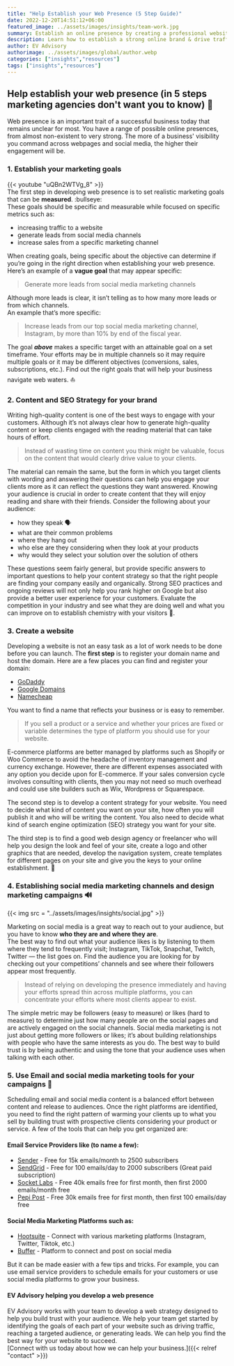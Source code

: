 ```yaml
---
title: "Help Establish your Web Presence (5 Step Guide)"
date: 2022-12-20T14:51:12+06:00
featured_image: ../assets/images/insights/team-work.jpg
summary: Establish an online presence by creating a professional website, building a social media presence, and utilizing SEO best practices. Learn how to effectively establish your online brand and drive traffic to your website.
description: Learn how to establish a strong online brand & drive traffic to your website by creating a professional website & building a social media presence. Utilize SEO best practices to increase visibility & reach your target audience.
author: EV Advisory
authorimage: ../assets/images/global/author.webp
categories: ["insights","resources"]
tags: ["insights","resources"]
---
```


## Help establish your web presence (in 5 steps marketing agencies don't want you to know) :shushing_face:   


Web presence is an important trait of a successful business today that remains unclear for most.
You have a range of possible online presences, from almost non-existent to very strong.
The more of a business' visibility you command across webpages and social media, the higher their engagement will be.

### 1. Establish your marketing goals  

{{< youtube "uQBn2WTVg_8" >}}  
The first step in developing web presence is to set realistic marketing goals that can be **measured**. :bullseye:  
These goals should be specific and measurable while focused on specific metrics such as:  
- increasing traffic to a website  
- generate leads from social media channels  
- increase sales from a specific marketing channel  

When creating goals, being specific about the objective can determine if you’re going in the right direction when establishing your web presence.
Here’s an example of a **vague goal** that may appear specific:  

> Generate more leads from social media marketing channels  

Although more leads is clear, it isn’t telling as to how many more leads or from which channels.  
An example that’s more specific:  
> Increase leads from our top social media marketing channel, Instagram, by more than 10% by end of the fiscal year.  

The goal **_above_** makes a specific target with an attainable goal on a set timeframe. Your efforts may be in multiple channels
so it may require multiple goals or it may be different objectives (conversions, sales, subscriptions, etc.).
Find out the right goals that will help your business navigate web waters. :boat:  

### 2. Content and SEO Strategy for your brand  

Writing high-quality content is one of the best ways to engage with your customers.
Although it’s not always clear how to generate high-quality content or keep clients engaged with the reading material that can take hours of effort.   
> Instead of wasting time on content you think might be valuable, focus on the content that would clearly drive value to your clients.   

The material can remain the same, but the form in which you target clients with wording and answering their questions can help you
engage your clients more as it can reflect the questions they want answered. Knowing your audience is crucial in order to create
content that they will enjoy reading and share with their friends. Consider the following about your audience:  
- how they speak :speaking_head:    
- what are their common problems  
- where they hang out  
- who else are they considering when they look at your products  
- why would they select your solution over the solution of others  

These questions seem fairly general, but provide specific answers to important questions to help your content strategy so that the right
people are finding your company easily and organically. Strong SEO practices and ongoing reviews will not only help you rank higher on Google but also provide
a better user experience for your customers. Evaluate the competition in your industry and see what they are doing well and what you can improve on to establish chemistry with your visitors :test_tube:.

### 3. Create a website  

Developing a website is not an easy task as a lot of work needs to be done before you can launch. The **first step** is to register your domain
name and host the domain. Here are a few places you can find and register your domain:  
- [GoDaddy](https://www.godaddy.com/)  
- [Google Domains](https://domains.google/)  
- [Namecheap](https://www.namecheap.com/)    

You want to find a name that reflects your business or is easy to remember.  
> If you sell a product or a service and whether your prices are fixed or variable determines the type of platform you should use for your website.   

E-commerce platforms are better managed by platforms such as Shopify or Woo Commerce to avoid the headache of inventory management and currency exchange.
However, there are different expenses associated with any option you decide upon for E-commerce. If your sales conversion cycle involves consulting with
clients, then you may not need so much overhead and could use site builders such as Wix, Wordpress or Squarespace.  

The second step is to develop a content strategy for your website. You need to decide what kind of content you want on your site,
how often you will publish it and who will be writing the content. You also need to decide what kind of search engine optimization (SEO)
strategy you want for your site.  

The third step is to find a good web design agency or freelancer who will help you design the look and feel of your site, create a logo and other
graphics that are needed, develop the navigation system, create templates for different pages on your site and give you the keys to your online establishment. :key:    

### 4. Establishing social media marketing channels and design marketing campaigns :loud_sound:  

{{< img src = "../assets/images/insights/social.jpg" >}}

Marketing on social media is a great way to reach out to your audience, but you have to know **who they are and where they are**.  
The best way to find out what your audience likes is by listening to them where they tend to frequently visit; Instagram, TikTok, Snapchat, Twitch,
Twitter — the list goes on. Find the audience you are looking for by checking out your competitions’
channels and see where their followers appear most frequently.  
> Instead of relying on developing the presence immediately and having your efforts spread thin across multiple platforms, you can concentrate your efforts where most clients appear to exist.   

The simple metric may be followers (easy to measure) or likes (hard to measure) to determine just how many people are on the social pages
and are actively engaged on the social channels. Social media marketing is not just about getting more followers or likes; it’s about building
relationships with people who have the same interests as you do. The best way to build trust is by being authentic and using the tone that your
audience uses when talking with each other.

### 5. Use Email and social media marketing tools for your campaigns :email:   

Scheduling email and social media content is a balanced effort between content and release to audiences.
Once the right platforms are identified, you need to find the right pattern of warming your clients up to
what you sell by building trust with prospective clients considering your product or service.
A few of the tools that can help you get organized are:  

#### Email Service Providers like (to name a few):  

- [Sender](https://www.sender.net/) - Free for 15k emails/month to 2500 subscribers  
- [SendGrid](https://sendgrid.com/) - Free for 100 emails/day to 2000 subscribers (Great paid subscription)    
- [Socket Labs](https://www.socketlabs.com/) - Free 40k emails free for first month, then first 2000 emails/month free  
- [Pepi Post](https://pepipost.com/) - Free 30k emails free for first month, then first 100 emails/day free    

#### Social Media Marketing Platforms such as:   
- [Hootsuite](https://www.hootsuite.com/) - Connect with various marketing platforms (Instagram, Twitter, Tiktok, etc.)  
- [Buffer](https://www.buffer.com) - Platform to connect and post on social media    

But it can be made easier with a few tips and tricks. For example, you can use email service providers to schedule emails
for your customers or use social media platforms to grow your business.  

#### EV Advisory helping you develop a web presence  

EV Advisory works with your team to develop a web strategy designed to help you build trust with your audience.
We help your team get started by identifying the goals of each part of your website such as driving traffic,
reaching a targeted audience, or generating leads. We can help you find the best way for your website to succeed.  
[Connect with us today about how we can help your business.]({{< relref "contact" >}})  
